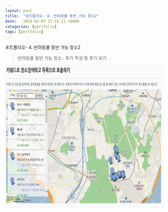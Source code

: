 ```yaml
---
layout: post
title:  "포트폴리오- 4. 반려동물 동반 가능 장소2"
date:   2019-02-07 17:15:11 +0000
categories: [portfolio]
tags: [portfolio]
---
```

<style>
img{
  border : 1px solid #ededed;
}
</style>

포트폴리오- 4. 반려동물 동반 가능 장소2
<br>

>반려동물 동반 가능 장소 : 후기 작성 및 후기 보기

<img src="/images/petst/place/sample.jpg" width="600" height="450"><br>
